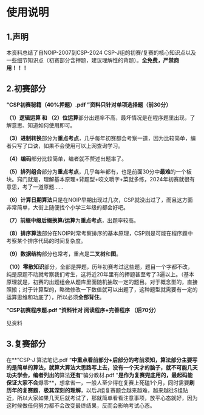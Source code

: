 # 使用说明

## 1.声明

本资料总结了自NOIP-2007到CSP-2024 CSP-J组的初赛/复赛的核心知识点以及一些细节知识点（初赛部分含押题，建议理解性的背题）。**全免费，严禁商用！！！**

## 2.初赛部分

**“CSP初赛秘籍（40%押题）.pdf ”资料只针对单项选择题（前30分）**

**（1）逻辑运算 和 （2）位运算**部分出题率不高，最坏情况是在程序题里出现，了解意思、知道如何使用即可。

**（3）进制转换**部分为**重点考点**，几乎每年初赛都会考察一道，因为比较简单，编者只写了口诀，如果不会使用可以上网查询学习。

**（4）编码**部分比较简单，编者就不赘述出题率了。

**（5）排列组合**部分为**重点考点**，几乎每年都有，也是前面30分中**最难**的一个板块。窍门就是，理解基本原理+背题型+咬文嚼字+菜就多练，2024年初赛就很有意思，考了一道原题……

**（6）计算日期算法**只是在NOIP早期出现过几次，CSP就没出过了，而且这方面非常简单，大街上随便找个小学三年级的都会好吧。

**（7）前缀中缀后缀换算/运算**为**重点考点**，出题率较高。

**（8）排序算法**部分在NOIP时常考察排序的基本原理，CSP则是可能在程序题中考察某个排序代码的时间复杂度。

**（9）数据结构**部分也常考，重点是**二叉树**和**图**。

**（10）零散知识**部分，全部是押题，历年初赛考过这些题，题目一个字都不改，纯是原题不动就考察我们考生，这将近20年里有的押题甚至考了3遍以上。（基本原理就是，初赛的出题组会从题库里面随机抽取一定的题目。对于概念型的，直接照搬；对于计算型的，略微修改一下数值就可以出题了，这种题型就需要有一定的运算思维和功底了），所以必须**全部背住**。



**“CSP初赛程序题.pdf ”资料针对 阅读程序+完善程序 （后70分）**

见资料

## 3.复赛部分

在**”CSP-J 算法笔记.pdf “**中重点看前部分+后部分的考前须知，**算法**部分主要写的是简单的算法，就算大算法大思路写上去，没有一个天才的脑子，就不可能几天功夫学会，编者列出的**算法**还有**“骗分教材.pdf ”**是作为复赛兜底用的，最起码能保证大家不会**爆零**，想拿省一，一般人至少得在复赛上死磕1个月，同时需要**刷历年的复赛题**，**极其深刻的理解**，以后J组复赛题会越来越难，越来越往S组贴近，所以大家如果几天后就考试了，那就简单看看注意事项，放平心态就好，因为这时候做任何努力都不会改变最终结果，反而会影响考试心态。
